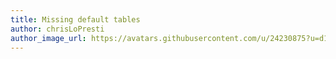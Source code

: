 ```yaml
---
title: Missing default tables
author: chrisLoPresti
author_image_url: https://avatars.githubusercontent.com/u/24230875?u=d109b720a4b62995e34e0e60e0d7a9f7ac1ace0b&v=4
---
```

    